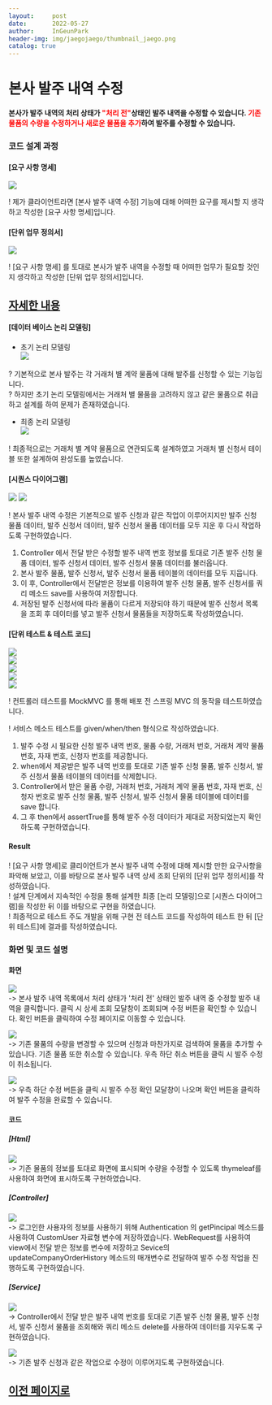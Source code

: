 ```yaml
---
layout:     post
date:       2022-05-27
author:     InGeunPark
header-img: img/jaegojaego/thumbnail_jaego.png
catalog: true
---
```


# 본사 발주 내역 수정

<p style="font-weight:bold">본사가 발주 내역의 처리 상태가 <font style="color:red;">"처리 전"</font>상태인 발주 내역을 수정할 수 있습니다. 
  <font style="color:red;">기존 물품의 수량을 수정하거나 새로운 물품을 추가</font>하여 발주를 수정할 수 있습니다. </p>

### 코드 설계 과정

#### [요구 사항 명세]
<img src="../../../../img/jaegojaego/companyOrderModify/company-order-modify_1.png"> <br>

! 제가 클라이언트라면 [본사 발주 내역 수정] 기능에 대해 어떠한 요구를 제시할 지 생각하고 작성한 [요구 사항 명세]입니다.

#### [단위 업무 정의서] 

<img src="../../../../img/jaegojaego/companyOrderModify/company-order-modify_2.png"> <br>

! [요구 사항 명세] 를 토대로 본사가 발주 내역을 수정할 때 어떠한 업무가 필요할 것인지 생각하고 작성한 [단위 업무 정의서]입니다.

## [자세한 내용](https://www.notion.so/912b85f8f7f645b6859401cccae0124b)

#### [데이터 베이스 논리 모델링]
- 초기 논리 모델링 <br>
<img src="../../../../img/jaegojaego/companyOrderList/company-order-list_3.png"> <br>

? 기본적으로 본사 발주는 각 거래처 별 계약 물품에 대해 발주를 신청할 수 있는 기능입니다. <br>
? 하지만 초기 논리 모델링에서는 거래처 별 물품을 고려하지 않고 같은 물품으로 취급하고 설계를 하여 문제가 존재하였습니다.

- 최종 논리 모델링 <br>
<img src="../../../../img/jaegojaego/companyOrderList/company-order-list_4.png"> <br>

! 최종적으로는 거래처 별 계약 물품으로 연관되도록 설계하였고 거래처 별 신청서 테이블 또한 설계하여 완성도를 높였습니다.

#### [시퀀스 다이어그램]

<img src="../../../../img/jaegojaego/companyOrderModify/company-order-modify_3.png">
<img src="../../../../img/jaegojaego/companyOrderModify/company-order-modify_4.png"> <br>

! 본사 발주 내역 수정은 기본적으로 발주 신청과 같은 작업이 이루어지지만 발주 신청 물품 데이터, 발주 신청서 데이터, 발주 신청서 물품 데이터를 모두 지운 후 다시 작업하도록 구현하였습니다.
 1. Controller 에서 전달 받은 수정할 발주 내역 번호 정보를 토대로 기존 발주 신청 물품 데이터, 발주 신청서 데이터, 발주 신청서 물품 데이터를 불러옵니다.
 2. 본사 발주 물품, 발주 신청서, 발주 신청서 물품 테이블의 데이터를 모두 지웁니다.
 3. 이 후, Controller에서 전달받은 정보를 이용하여 발주 신청 물품, 발주 신청서를 쿼리 메소드 save를 사용하여 저장합니다.
 4. 저장된 발주 신청서에 따라 물품이 다르게 저장되야 하기 때문에 발주 신청서 목록을 조회 후 데이터를 넣고 발주 신청서 물품들을 저장하도록 작성하였습니다.

#### [단위 테스트 & 테스트 코드]

<img src="../../../../img/jaegojaego/companyOrderModify/company-order-modify_5.png"> <br>
<img src="../../../../img/jaegojaego/companyOrderModify/company-order-modify_6.png"> <br>
<img src="../../../../img/jaegojaego/companyOrderModify/company-order-modify_7.png"> <br>
<img src="../../../../img/jaegojaego/companyOrderModify/company-order-modify_8.png"> <br>
<img src="../../../../img/jaegojaego/companyOrderModify/company-order-modify_9.png"> <br>

! 컨트롤러 테스트를 MockMVC 를 통해 배포 전 스프링 MVC 의 동작을 테스트하였습니다.

! 서비스 메소드 테스트를 given/when/then 형식으로 작성하였습니다. <br>
 1. 발주 수정 시 필요한 신청 발주 내역 번호, 물품 수량, 거래처 번호, 거래처 계약 물품 번호, 자재 번호, 신청자 번호를 제공합니다.
 2. when에서 제공받은 발주 내역 번호를 토대로 기존 발주 신청 물품, 발주 신청서, 발주 신청서 물품 테이블의 데이터를 삭제합니다.
 3. Controller에서 받은 물품 수량, 거래처 번호, 거래처 계약 물품 번호, 자재 번호, 신청자 번호로 발주 신청 물품, 발주 신청서, 발주 신청서 물품 테이블에 데이터를 save 합니다.
 4. 그 후 then에서 assertTrue를 통해 발주 수정 데이터가 제대로 저장되었는지 확인하도록 구현하였습니다.

#### Result
! [요구 사항 명세]로 클리이언트가 본사 발주 내역 수정에 대해 제시할 만한 요구사항을 파악해 보았고, 이를 바탕으로 본사 발주 내역 상세 조회 단위의  [단위 업무 정의서]를 작성하였습니다.  <br>
! 설계 단계에서 지속적인 수정을 통해 설계한 최종 [논리 모델링]으로  [시퀀스 다이어그램]을 작성한 뒤 이를 바탕으로 구현을 하였습니다. <br>
! 최종적으로 테스트 주도 개발을 위해 구현 전 테스트 코드를 작성하여 테스트 한 뒤 [단위 테스트]에 결과를 작성하였습니다. 

### 화면 및 코드 설명

#### 화면
<img src="../../../../img/jaegojaego/companyOrderModify/company-order-modify_10.png"> <br>
-> 본사 발주 내역 목록에서 처리 상태가 '처리 전' 상태인 발주 내역 중 수정할 발주 내역을 클릭합니다. 클릭 시 상세 조회 모달창이 조회되며 수정 버튼을 확인할 수 있습니다. 확인 버튼을 클릭하여 수정 페이지로 이동할 수 있습니다. <br>

<img src="../../../../img/jaegojaego/companyOrderModify/company-order-modify_11.png"> <br>
-> 기존 물품의 수량을 변경할 수 있으며 신청과 마찬가지로 검색하여 물품을 추가할 수 있습니다. 기존 물품 또한 취소할 수 있습니다. 우측 하단 취소 버튼을 클릭 시 발주 수정이 취소됩니다. <br>

<img src="../../../../img/jaegojaego/companyOrderModify/company-order-modify_12.png"> <br>
-> 우측 하단 수정 버튼을 클릭 시 발주 수정 확인 모달창이 나오며 확인 버튼을 클릭하여 발주 수정을 완료할 수 있습니다. <br>

#### 코드

##### [Html]
<img src="../../../../img/jaegojaego/companyOrderModify/company-order-modify_13.png"> <br>
-> 기존 물품의 정보를 토대로 화면에 표시되며 수량을 수정할 수 있도록 thymeleaf를 사용하여 화면에 표시하도록 구현하였습니다. <br>

##### [Controller]
<img src="../../../../img/jaegojaego/companyOrderModify/company-order-modify_14.png"> <br>
-> 로그인한 사용자의 정보를 사용하기 위해 Authentication 의 getPincipal 메소드를 사용하여 CustomUser 자료형 변수에 저장하였습니다. WebRequest를 사용하여 view에서 전달 받은
정보를 변수에 저장하고 Sevice의 updateCompanyOrderHistory 메소드의 매개변수로 전달하여 발주 수정 작업을 진행하도록 구현하였습니다.<br>

##### [Service]
<img src="../../../../img/jaegojaego/companyOrderModify/company-order-modify_15.png"> <br>
-> Controller에서 전달 받은 발주 내역 번호를 토대로 기존 발주 신청 물품, 발주 신청서, 발주 신청서 물품을 조회해와 쿼리 메소드 delete를 사용하여 데이터를 지우도록 구현하였습니다. <br>

<img src="../../../../img/jaegojaego/companyOrderModify/company-order-modify_16.png"> <br>
-> 기존 발주 신청과 같은 작업으로 수정이 이루어지도록 구현하였습니다.

## [이전 페이지로](https://ingeunpark.github.io/2022/05/27/jaegojaego/#list)




